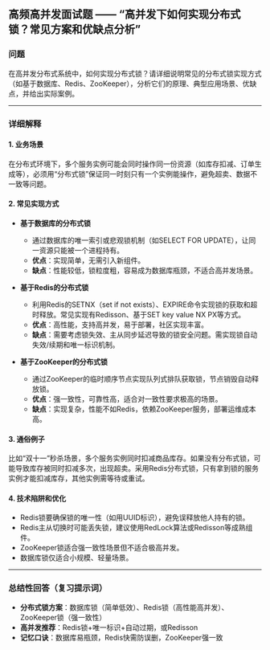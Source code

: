 ## 高频高并发面试题 —— “高并发下如何实现分布式锁？常见方案和优缺点分析”

### 问题
在高并发分布式系统中，如何实现分布式锁？请详细说明常见的分布式锁实现方式（如基于数据库、Redis、ZooKeeper），分析它们的原理、典型应用场景、优缺点，并给出实际案例。

---

### 详细解释

#### 1. 业务场景

在分布式环境下，多个服务实例可能会同时操作同一份资源（如库存扣减、订单生成等），必须用“分布式锁”保证同一时刻只有一个实例能操作，避免超卖、数据不一致等问题。

#### 2. 常见实现方式

- **基于数据库的分布式锁**
  - 通过数据库的唯一索引或悲观锁机制（如SELECT FOR UPDATE），让同一资源只能被一个进程持有。
  - **优点**：实现简单，无需引入新组件。
  - **缺点**：性能较低，锁粒度粗，容易成为数据库瓶颈，不适合高并发场景。

- **基于Redis的分布式锁**
  - 利用Redis的SETNX（set if not exists）、EXPIRE命令实现锁的获取和超时释放。常见实现有Redisson、基于SET key value NX PX等方式。
  - **优点**：高性能，支持高并发，易于部署，社区实现丰富。
  - **缺点**：需要考虑锁失效、主从同步延迟导致的锁安全问题。需实现锁自动失效/续期和唯一标识机制。

- **基于ZooKeeper的分布式锁**
  - 通过ZooKeeper的临时顺序节点实现队列式排队获取锁，节点销毁自动释放锁。
  - **优点**：强一致性，可靠性高，适合对一致性要求极高的场景。
  - **缺点**：实现复杂，性能不如Redis，依赖ZooKeeper服务，部署运维成本高。

#### 3. 通俗例子

比如“双十一”秒杀场景，多个服务实例同时扣减商品库存。如果没有分布式锁，可能导致库存被同时扣减多次，出现超卖。采用Redis分布式锁，只有拿到锁的服务实例才能扣减库存，其他实例需等待或重试。

#### 4. 技术陷阱和优化

- Redis锁要确保锁的唯一性（如用UUID标识），避免误释放他人持有的锁。
- Redis主从切换时可能丢失锁，建议使用RedLock算法或Redisson等成熟组件。
- ZooKeeper锁适合强一致性场景但不适合极高并发。
- 数据库锁仅适合小规模、轻量场景。

---

### 总结性回答（复习提示词）

- **分布式锁方案**：数据库锁（简单低效）、Redis锁（高性能高并发）、ZooKeeper锁（强一致性）
- **高并发推荐**：Redis锁+唯一标识+自动过期，或Redisson
- **记忆口诀**：数据库易瓶颈，Redis快需防误删，ZooKeeper强一致